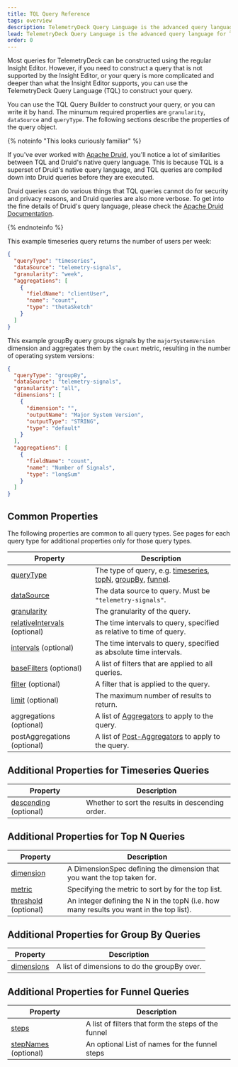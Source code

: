 ```yaml
---
title: TQL Query Reference
tags: overview
description: TelemetryDeck Query Language is the advanced query language for TelemetryDeck. This page describes the query object.
lead: TelemetryDeck Query Language is the advanced query language for TelemetryDeck. You don't need to write all your queries by hand, but if you do, here's how.
order: 0
---
```


Most queries for TelemetryDeck can be constructed using the regular Insight Editor. However, if you need to construct a query that is not supported by the Insight Editor, or your query is more complicated and deeper than what the Insight Editor supports, you can use the TelemetryDeck Query Language (TQL) to construct your query.

You can use the TQL Query Builder to construct your query, or you can write it by hand. The minumum required properties are `granularity`, `dataSource` and `queryType`. The following sections describe the properties of the query object.

{% noteinfo "This looks curiously familiar" %}

If you've ever worked with [Apache Druid](https://druid.apache.org), you'll notice a lot of similarities between TQL and Druid's native query language. This is because TQL is a superset of Druid's native query language, and TQL queries are compiled down into Druid queries before they are executed.

Druid queries can do various things that TQL queries cannot do for security and privacy reasons, and Druid queries are also more verbose. To get into the fine details of Druid's query language, please check the [Apache Druid Documentation](https://druid.apache.org/docs/latest/querying/querying.html).

{% endnoteinfo %}

This example timeseries query returns the number of users per week:

```json
{
  "queryType": "timeseries",
  "dataSource": "telemetry-signals",
  "granularity": "week",
  "aggregations": [
    {
      "fieldName": "clientUser",
      "name": "count",
      "type": "thetaSketch"
    }
  ]
}
```

This example groupBy query groups signals by the `majorSystemVersion` dimension and aggregates them by the `count` metric, resulting in the number of operating system versions:

```json
{
  "queryType": "groupBy",
  "dataSource": "telemetry-signals",
  "granularity": "all",
  "dimensions": [
    {
      "dimension": "",
      "outputName": "Major System Version",
      "outputType": "STRING",
      "type": "default"
    }
  ],
  "aggregations": [
    {
      "fieldName": "count",
      "name": "Number of Signals",
      "type": "longSum"
    }
  ]
}
```

## Common Properties

The following properties are common to all query types. See pages for each query type for additional properties only for those query types.

| Property                                                  | Description                                                                                                                                        |
| --------------------------------------------------------- | -------------------------------------------------------------------------------------------------------------------------------------------------- |
| [queryType](/docs/tql/querytype/)                         | The type of query, e.g. [timeseries](/docs/tql/timeseries/), [topN](/docs/tql/topN/), [groupBy](/docs/tql/groupBy/), [funnel](/docs/tql/funnels/). |
| [dataSource](/docs/tql/datasource/)                       | The data source to query. Must be `"telemetry-signals"`.                                                                                           |
| [granularity](/docs/tql/granularity/)                     | The granularity of the query.                                                                                                                      |
| [relativeIntervals](/docs/tql/time-intervals/) (optional) | The time intervals to query, specified as relative to time of query.                                                                               |
| [intervals](/docs/tql/time-intervals/) (optional)         | The time intervals to query, specified as absolute time intervals.                                                                                 |
| [baseFilters](/docs/tql/basefilters/) (optional)          | A list of filters that are applied to all queries.                                                                                                 |
| [filter](/docs/tql/filter/) (optional)                    | A filter that is applied to the query.                                                                                                             |
| [limit](/docs/tql/limit/) (optional)                      | The maximum number of results to return.                                                                                                           |
| aggregations (optional)                                   | A list of [Aggregators](/docs/tql/aggregators/) to apply to the query.                                                                             |
| postAggregations (optional)                               | A list of [Post-Aggregators](/docs/tql/post-aggregators/) to apply to the query.                                                                   |

## Additional Properties for Timeseries Queries

| Property                                       | Description                                      |
| ---------------------------------------------- | ------------------------------------------------ |
| [descending](/docs/tql/descending/) (optional) | Whether to sort the results in descending order. |

## Additional Properties for Top N Queries

| Property                                     | Description                                                                             |
| -------------------------------------------- | --------------------------------------------------------------------------------------- |
| [dimension](/docs/tql/dimension/)            | A DimensionSpec defining the dimension that you want the top taken for.                 |
| [metric](/docs/tql/metric/)                  | Specifying the metric to sort by for the top list.                                      |
| [threshold](/docs/tql/threshold/) (optional) | An integer defining the N in the topN (i.e. how many results you want in the top list). |

## Additional Properties for Group By Queries

| Property                            | Description                                  |
| ----------------------------------- | -------------------------------------------- |
| [dimensions](/docs/tql/dimensions/) | A list of dimensions to do the groupBy over. |

## Additional Properties for Funnel Queries

| Property                                     | Description                                         |
| -------------------------------------------- | --------------------------------------------------- |
| [steps](/docs/tql/steps/)                    | A list of filters that form the steps of the funnel |
| [stepNames](/docs/tql/stepnames/) (optional) | An optional List of names for the funnel steps      |
